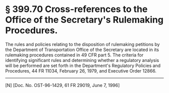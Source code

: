 # § 399.70   Cross-references to the Office of the Secretary's Rulemaking Procedures.

The rules and policies relating to the disposition of rulemaking petitions by the Department of Transportation Office of the Secretary are located in its rulemaking procedures contained in 49 CFR part 5. The criteria for identifying significant rules and determining whether a regulatory analysis will be performed are set forth in the Department's Regulatory Policies and Procedures, 44 FR 11034, February 26, 1979, and Executive Order 12866. 



---

[N] [Doc. No. OST-96-1429, 61 FR 29019, June 7, 1996]




